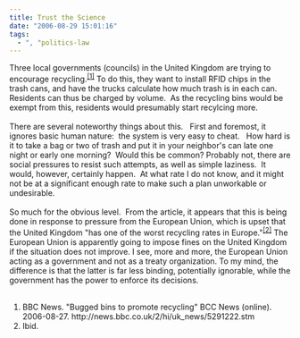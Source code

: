 ```yaml
---
title: Trust the Science
date: "2006-08-29 15:01:16"
tags:
  - ", "politics-law
---
```

Three local governments (councils) in the United Kingdom are trying to encourage recycling.<sup><a href="http://news.bbc.co.uk/2/hi/uk_news/5291222.stm" title="Bugged bins to promote recycling">[1]</a></sup>  To do this, they want to install RFID chips in the trash cans, and have the trucks calculate how much trash is in each can.&nbsp; Residents can thus be charged by volume.&nbsp; As the recycling bins would be exempt from this, residents would presumably start recylcing more.<br  /><br  />There are several noteworthy things about this.&nbsp;&nbsp; First and foremost, it ignores basic human nature:&nbsp; the system is very easy to cheat.&nbsp;&nbsp; How hard is it to take a bag or two of trash and put it in your neighbor's can late one night or early one morning?&nbsp; Would this be common? Probably not, there are social pressures to resist such attempts, as well as simple laziness.&nbsp; It would, however, certainly happen.&nbsp; At what rate I do not know, and it might not be at a significant enough rate to make such a plan unworkable or undesirable.<br  /><br  />So much for the obvious level.&nbsp; From the article, it appears that this is being done in response to pressure from the European Union, which is upset that the United Kingdom "has one of the worst recycling rates in Europe."<sup><a href="http://news.bbc.co.uk/2/hi/uk_news/5291222.stm" title="Bugged bins to promote recycling">[2]</a></sup>  The European Union is apparently going to impose fines on the United Kingdom if the situation does not improve.  I see, more and more, the European Union acting as a government and not as a treaty organization.  To my mind, the difference is that the latter is far less binding, potentially ignorable, while the government has the power to enforce its decisions.

<div class="postrefs">
<ol><br  /><li>BBC News.  "Bugged bins to promote recycling"  BCC News (online).  2006-08-27.  http://news.bbc.co.uk/2/hi/uk_news/5291222.stm<br  /></li><li>Ibid.</li></ol></div>


